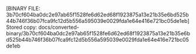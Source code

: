 [BINARY FILE: 3b70cf604ba0dc2e97ab65f1528fe6d62ed68f1923875a13e21b35e6bd525b44b746f36b07fca9fc12d5b556a595039e0029fda1e64e416e721bc05de1eb]
Stored copy: docs/converted-binary/3b70cf604ba0dc2e97ab65f1528fe6d62ed68f1923875a13e21b35e6bd525b44b746f36b07fca9fc12d5b556a595039e0029fda1e64e416e721bc05de1eb
